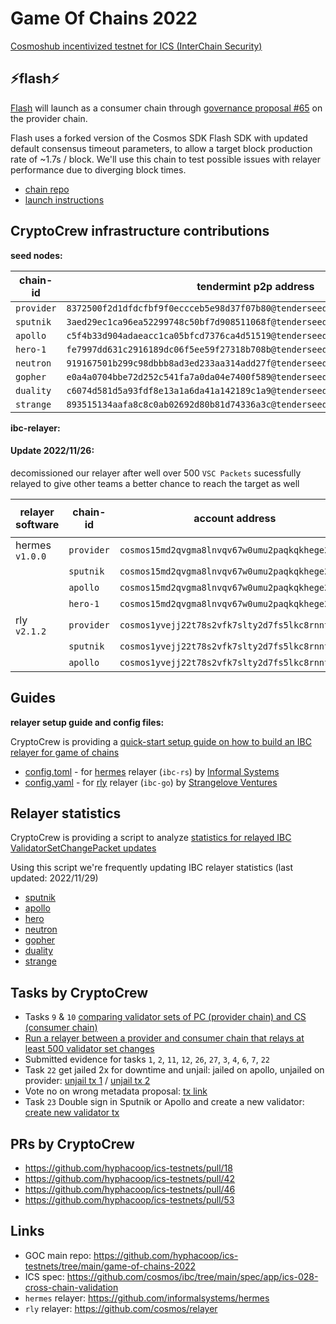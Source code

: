 # Game Of Chains 2022
[Cosmoshub incentivized testnet for ICS (InterChain Security)](https://interchainsecurity.dev/game-of-chains-2022)

## ⚡️flash⚡️
[Flash](https://github.com/clemensgg/flash) will launch as a consumer chain through [governance proposal #65](https://testnet.mintscan.io/goc-provider/proposals/65) on the provider chain. 

Flash uses a forked version of the Cosmos SDK Flash SDK with updated default consensus timeout parameters, to allow a target block production rate of ~1.7s / block. We'll use this chain to test possible issues with relayer performance due to diverging block times.

- [chain repo](https://github.com/clemensgg/flash)
- [launch instructions](https://github.com/clemensgg/ics-testnets/tree/main/game-of-chains-2022/flash)

## CryptoCrew infrastructure contributions
**seed nodes:**

| chain-id | tendermint p2p address |
| ---------- | -----------------------------------------------------------------------------|
| `provider` | `8372500f2d1dfdcfbf9f0eccceb5e98d37f07b80@tenderseed.ccvalidators.com:29009` |
| `sputnik`  | `3aed29ec1ca96ea52299748c50bf7d908511068f@tenderseed.ccvalidators.com:29019` |
| `apollo`   | `c5f4b33d904adaeacc1ca05bfcd7376ca4d51519@tenderseed.ccvalidators.com:29029` |
| `hero-1`   | `fe7997dd631c2916189dc06f5ee59f27318b708b@tenderseed.ccvalidators.com:29039` |
| `neutron`  | `919167501b299c98dbbb8ad3ed233aa314add27f@tenderseed.ccvalidators.com:29049` |
| `gopher`   | `e0a4a0704bbe72d252c541fa7a0da04e7400f589@tenderseed.ccvalidators.com:29059` |
| `duality`  | `c6074d581d5a93fdf8e13a1a6da41a142189c1a9@tenderseed.ccvalidators.com:29069` |
| `strange`  | `893515134aafa8c8c0ab02692d80b81d74336a3c@tenderseed.ccvalidators.com:29079` |

**ibc-relayer:**

#### Update 2022/11/26: 
decomissioned our relayer after well over 500 `VSC Packets` sucessfully relayed to give other teams a better chance to reach the target as well

| relayer software | chain-id | account address | explorer link | `VSC Packets` counted | `VSC Packets` queried | `VSC Packets` querylink |
| ---------| ---------- | ------------------------------------------------| ------------------ | --------- | --------- | ------------------ |
| hermes `v1.0.0` | `provider` | `cosmos15md2qvgma8lnvqv67w0umu2paqkqkhege2evgl` | [link](https://testnet.ping.pub/provider/account/cosmos15md2qvgma8lnvqv67w0umu2paqkqkhege2evgl) |
|          | `sputnik`  | `cosmos15md2qvgma8lnvqv67w0umu2paqkqkhege2evgl` | [link](https://testnet.ping.pub/sputnik/account/cosmos15md2qvgma8lnvqv67w0umu2paqkqkhege2evgl) | 591 | 373 | [link](http://23.88.7.177:26629/cosmos/tx/v1beta1/txs?events=message.sender%3D%27cosmos15md2qvgma8lnvqv67w0umu2paqkqkhege2evgl%27&events=message.action%3D%27%2Fibc.core.channel.v1.MsgRecvPacket%27&events=recv_packet.packet_dst_channel%3D%27channel-0%27&events=recv_packet.packet_dst_port%3D%27consumer%27) | 
|          | `apollo`   | `cosmos15md2qvgma8lnvqv67w0umu2paqkqkhege2evgl` | [link](https://testnet.ping.pub/apollo/account/cosmos15md2qvgma8lnvqv67w0umu2paqkqkhege2evgl) | 490 | 321 | [link](http://23.88.7.177:26639/cosmos/tx/v1beta1/txs?events=message.sender%3D%27cosmos15md2qvgma8lnvqv67w0umu2paqkqkhege2evgl%27&events=message.action%3D%27%2Fibc.core.channel.v1.MsgRecvPacket%27&events=recv_packet.packet_dst_channel%3D%27channel-0%27&events=recv_packet.packet_dst_port%3D%27consumer%27) | 
|          | `hero-1`   | `cosmos15md2qvgma8lnvqv67w0umu2paqkqkhege2evgl` | [link](https://testnet.ping.pub/hero/account/cosmos15md2qvgma8lnvqv67w0umu2paqkqkhege2evgl) | 270 | 0 | [link](http://23.88.7.177:26649/cosmos/tx/v1beta1/txs?events=message.sender%3D%27cosmos15md2qvgma8lnvqv67w0umu2paqkqkhege2evgl%27&events=message.action%3D%27%2Fibc.core.channel.v1.MsgRecvPacket%27&events=recv_packet.packet_dst_channel%3D%27channel-0%27&events=recv_packet.packet_dst_port%3D%27consumer%27) | 
| rly `v2.1.2` | `provider` | `cosmos1yvejj22t78s2vfk7slty2d7fs5lkc8rnnt3j9u` | [link](https://testnet.ping.pub/provider/account/cosmos1yvejj22t78s2vfk7slty2d7fs5lkc8rnnt3j9u) |
|          | `sputnik`  | `cosmos1yvejj22t78s2vfk7slty2d7fs5lkc8rnnt3j9u` | [link](https://testnet.ping.pub/sputnik/account/cosmos1yvejj22t78s2vfk7slty2d7fs5lkc8rnnt3j9u) | 619 | 220 | [link](http://23.88.7.177:26629/cosmos/tx/v1beta1/txs?events=message.sender%3D%27cosmos1yvejj22t78s2vfk7slty2d7fs5lkc8rnnt3j9u%27&events=message.action%3D%27%2Fibc.core.channel.v1.MsgRecvPacket%27&events=recv_packet.packet_dst_channel%3D%27channel-0%27&events=recv_packet.packet_dst_port%3D%27consumer%27) |
|          | `apollo`   | `cosmos1yvejj22t78s2vfk7slty2d7fs5lkc8rnnt3j9u` | [link](https://testnet.ping.pub/apollo/account/cosmos1yvejj22t78s2vfk7slty2d7fs5lkc8rnnt3j9u) | 394 | 68 | [link](http://23.88.7.177:26639/cosmos/tx/v1beta1/txs?events=message.sender%3D%27cosmos1yvejj22t78s2vfk7slty2d7fs5lkc8rnnt3j9u%27&events=message.action%3D%27%2Fibc.core.channel.v1.MsgRecvPacket%27&events=recv_packet.packet_dst_channel%3D%27channel-0%27&events=recv_packet.packet_dst_port%3D%27consumer%27) |


## Guides
**relayer setup guide and config files:**

CryptoCrew is providing a [quick-start setup guide on how to build an IBC relayer for game of chains](./relayer-config/README.md)

- [config.toml](./relayer-config/config.toml) - for [hermes](https://github.com/informalsystems/hermes) relayer (`ibc-rs`) by [Informal Systems](https://github.com/informalsystems)
- [config.yaml](./relayer-config/config.yaml) - for [rly](https://github.com/cosmos/relayer) relayer (`ibc-go`) by [Strangelove Ventures](https://github.com/strangelove-ventures)

## Relayer statistics
CryptoCrew is providing a script to analyze [statistics for relayed IBC ValidatorSetChangePacket updates](./count-relayer-updates/)

Using this script we're frequently updating IBC relayer statistics (last updated: 2022/11/29)
- [sputnik](./count-relayer-updates/relayer_VSCupdates_sputnik.csv)
- [apollo](./count-relayer-updates/relayer_VSCupdates_apollo.csv)
- [hero](./count-relayer-updates/relayer_VSCupdates_hero.csv)
- [neutron](./count-relayer-updates/relayer_VSCupdates_neutron.csv)
- [gopher](./count-relayer-updates/relayer_VSCupdates_gopher.csv)
- [duality](./count-relayer-updates/relayer_VSCupdates_duality.csv)
- [strange](./count-relayer-updates/relayer_VSCupdates_strange.csv)

## Tasks by CryptoCrew
- Tasks `9` & `10` [comparing validator sets of PC (provider chain) and CS (consumer chain)](./compare-valsets/)
- [Run a relayer between a provider and consumer chain that relays at least 500 validator set changes](./relayer.md)
- Submitted evidence for tasks `1`, `2`, `11`, `12`, `26`, `27`, `3`, `4`, `6`, `7`, `22`
- Task `22` get jailed 2x for downtime and unjail: jailed on apollo, unjailed on provider: [unjail tx 1](https://testnet.mintscan.io/goc-provider/txs/F8C805CC6D5FBDD2D5B853CDBB77F275C06762EE74E1FE7BD1E734BE88BAB047) / [unjail tx 2](https://testnet.mintscan.io/goc-provider/txs/DA206CD386B22F0E46ECCF6A9FF6ADB7CFD4005BBC437D5BAFD5E6D6F344A7F0)  
- Vote no on wrong metadata proposal: [tx link](https://testnet.mintscan.io/goc-provider/6119CAA510DCEDAA62857F577EAF6D248B9C3CA12F21042D5DFDD13E44B5701F)
- Task `23` Double sign in Sputnik or Apollo and create a new validator: [create new validator tx](https://testnet.mintscan.io/goc-provider/txs/2C2D66F34E31407EA3F11484A076DF74D09708C743ED6B12B58F2A62699CE6B2)


## PRs by CryptoCrew
- https://github.com/hyphacoop/ics-testnets/pull/18
- https://github.com/hyphacoop/ics-testnets/pull/42
- https://github.com/hyphacoop/ics-testnets/pull/46
- https://github.com/hyphacoop/ics-testnets/pull/53

## Links
- GOC main repo: https://github.com/hyphacoop/ics-testnets/tree/main/game-of-chains-2022
- ICS spec: https://github.com/cosmos/ibc/tree/main/spec/app/ics-028-cross-chain-validation
- `hermes` relayer: https://github.com/informalsystems/hermes
- `rly` relayer: https://github.com/cosmos/relayer